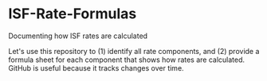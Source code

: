 # ISF-Rate-Formulas
Documenting how ISF rates are calculated

Let's use this repository to (1) identify all rate components, and (2) provide a formula sheet for each component that shows how rates are calculated. GitHub is useful because it tracks changes over time.
